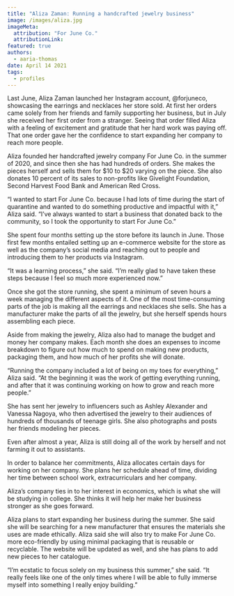 ```yaml
---
title: "Aliza Zaman: Running a handcrafted jewelry business"
image: /images/aliza.jpg
imageMeta:
  attribution: "For June Co."
  attributionLink:
featured: true
authors:
  - aaria-thomas
date: April 14 2021
tags:
  - profiles
---
```


Last June, Aliza Zaman launched her Instagram account, @forjuneco,
showcasing the earrings and necklaces her store sold. At first her
orders came solely from her friends and family supporting her business,
but in July she received her first order from a stranger. Seeing that
order filled Aliza with a feeling of excitement and gratitude that her
hard work was paying off. That one order gave her the confidence to
start expanding her company to reach more people.

Aliza founded her handcrafted jewelry company For June Co. in the summer
of 2020, and since then she has had hundreds of orders. She makes the
pieces herself and sells them for $10 to $20 varying on the piece. She
also donates 10 percent of its sales to non-profits like Givelight
Foundation, Second Harvest Food Bank and American Red Cross.

“I wanted to start For June Co. because I had lots of time during the
start of quarantine and wanted to do something productive and impactful
with it,” Aliza said. “I’ve always wanted to start a business that
donated back to the community, so I took the opportunity to start For
June Co.”

She spent four months setting up the store before its launch in June.
Those first few months entailed setting up an e-commerce website for the
store as well as the company’s social media and reaching out to people
and introducing them to her products via Instagram.

“It was a learning process,” she said. “I’m really glad to have taken
these steps because I feel so much more experienced now.”

Once she got the store running, she spent a minimum of seven hours a
week managing the different aspects of it. One of the most
time-consuming parts of the job is making all the earrings and necklaces
she sells. She has a manufacturer make the parts of all the jewelry, but
she herself spends hours assembling each piece.

Aside from making the jewelry, Aliza also had to manage the budget and
money her company makes. Each month she does an expenses to income
breakdown to figure out how much to spend on making new products,
packaging them, and how much of her profits she will donate.

“Running the company included a lot of being on my toes for everything,”
Aliza said. “At the beginning it was the work of getting everything
running, and after that it was continuing working on how to grow and
reach more people.”

She has sent her jewelry to influencers such as Ashley Alexander and
Vanessa Nagoya, who then advertised the jewelry to their audiences of
hundreds of thousands of teenage girls. She also photographs and posts
her friends modeling her pieces.

Even after almost a year, Aliza is still doing all of the work by
herself and not farming it out to assistants.

In order to balance her commitments, Aliza allocates certain days for
working on her company. She plans her schedule ahead of time, dividing
her time between school work, extracurriculars and her company.

Aliza’s company ties in to her interest in economics, which is what she
will be studying in college. She thinks it will help her make her
business stronger as she goes forward.

Aliza plans to start expanding her business during the summer. She said
she will be searching for a new manufacturer that ensures the materials
she uses are made ethically. Aliza said she will also try to make For
June Co. more eco-friendly by using minimal packaging that is reusable
or recyclable. The website will be updated as well, and she has plans to
add new pieces to her catalogue.

“I’m ecstatic to focus solely on my business this summer,” she said. “It
really feels like one of the only times where I will be able to fully
immerse myself into something I really enjoy building.”

